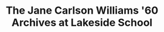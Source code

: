 ---
layout: repo
title: "The Jane Carlson Williams '60 Archives at Lakeside School"
id: 25669
permalink: repos/25669/
---